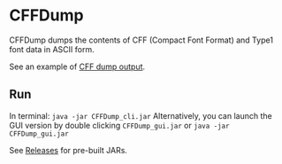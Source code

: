 # CFFDump
CFFDump dumps the contents of CFF (Compact Font Format) and Type1 font data in ASCII form.

See an example of [CFF dump output](cff-test-data/simple-dump.txt).

## Run

In terminal:
`java -jar CFFDump_cli.jar`
Alternatively, you can launch the GUI version by double clicking `CFFDump_gui.jar` 
or `java -jar CFFDump_gui.jar`

See [Releases](https://github.com/janpe2/CFFDump/releases) for pre-built JARs.
